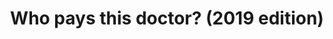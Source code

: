 ---
hackday: 22-london
links:
  code:
  - https://github.com/who-pays-your-doctor/whopaysthisdoctor.org
  presentation: http://wptd.herokuapp.com/
  website: https://whopaysthatdoctor.herokuapp.com
  video: https://youtu.be/hi8RpT3Eh50
summary: improvements to a voluntary register of doctors interests (www.whopaysthisdoctor.org)
team:
- David Pratt
- '@drcjar'
- '@fredkingham'
- Fiona Grimm
- '@GermainSouquet'
- Mike Thompson
- Oliver Cole
thumbnail: who_pays_this_doctor_(2019).jpg
title: Who pays this doctor? (2019 edition)
---